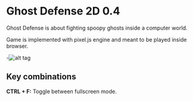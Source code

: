 # Ghost Defense 2D 0.4
Ghost Defense is about fighting spoopy ghosts inside a computer world.

Game is implemented with pixel.js engine and meant to be played inside browser.

-![alt tag](https://github.com/PHILPANDA/pandatom/blob/master/ghost-defense/logo.png?raw=true)

## Key combinations
**CTRL + F:** Toggle between fullscreen mode.